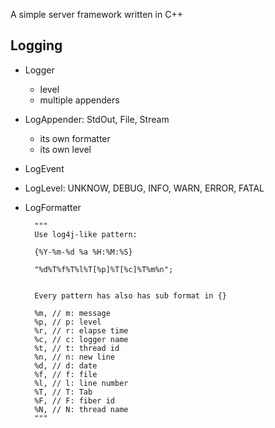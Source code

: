 A simple server framework written in C++

## Logging
- Logger
    - level
    - multiple appenders
- LogAppender: StdOut, File, Stream
    - its own formatter
    - its own level
- LogEvent
- LogLevel: UNKNOW, DEBUG, INFO, WARN, ERROR, FATAL
- LogFormatter

        """
        Use log4j-like pattern:

        {%Y-%m-%d %a %H:%M:%S}

        "%d%T%f%T%l%T[%p]%T[%c]%T%m%n";


        Every pattern has also has sub format in {}

        %m, // m: message
        %p, // p: level
        %r, // r: elapse time
        %c, // c: logger name
        %t, // t: thread id
        %n, // n: new line
        %d, // d: date
        %f, // f: file
        %l, // l: line number
        %T, // T: Tab
        %F, // F: fiber id
        %N, // N: thread name
        """
